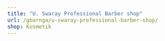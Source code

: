 ```yaml
---
title: "U. Swaray Professional Barber shop"
url: /gbarnga/u-swaray-professional-barber-shop/
shop: Kosmetik
---
```

